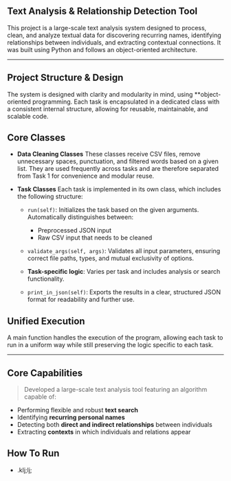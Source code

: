 ## Text Analysis & Relationship Detection Tool

This project is a large-scale text analysis system designed to process, clean, and analyze
textual data for discovering recurring names, identifying relationships between individuals, and
extracting contextual connections. It was built using Python and follows an object-oriented
architecture.

---

## Project Structure & Design

The system is designed with clarity and modularity in mind, using **object-oriented programming.
Each task is encapsulated in a dedicated class with a consistent internal structure, allowing
for reusable, maintainable, and scalable code.

## Core Classes

- **Data Cleaning Classes**
  These classes receive CSV files, remove unnecessary spaces, punctuation, and filtered words
  based on a given list. They are used frequently across tasks and are therefore separated from
  Task 1 for convenience and modular reuse.

- **Task Classes**
  Each task is implemented in its own class, which includes the following structure:

  - `run(self)`: Initializes the task based on the given arguments. Automatically distinguishes
     between:
    - Preprocessed JSON input
    - Raw CSV input that needs to be cleaned

  - `validate_args(self, args)`: Validates all input parameters, ensuring correct file paths,
   types, and mutual exclusivity of options.

  - **Task-specific logic**: Varies per task and includes analysis or search functionality.

  - `print_in_json(self)`: Exports the results in a clear, structured JSON format for readability
   and further use.


## Unified Execution

A main function handles the execution of the program, allowing each task to run in a uniform way
while still preserving the logic specific to each task.

---

## Core Capabilities

> Developed a large-scale text analysis tool featuring an algorithm capable of:
- Performing flexible and robust **text search**
- Identifying **recurring personal names**
- Detecting both **direct and indirect relationships** between individuals
- Extracting **contexts** in which individuals and relations appear


## How To Run
- .klj;lj;